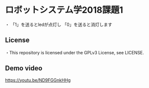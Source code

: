 # ロボットシステム学2018課題1
・  「1」を送るとledが点灯し
    「0」を送ると消灯します


## License
・This repository is licensed under the GPLv3 License, see LICENSE.

## Demo video
https://youtu.be/ND9FGGnkHHg
